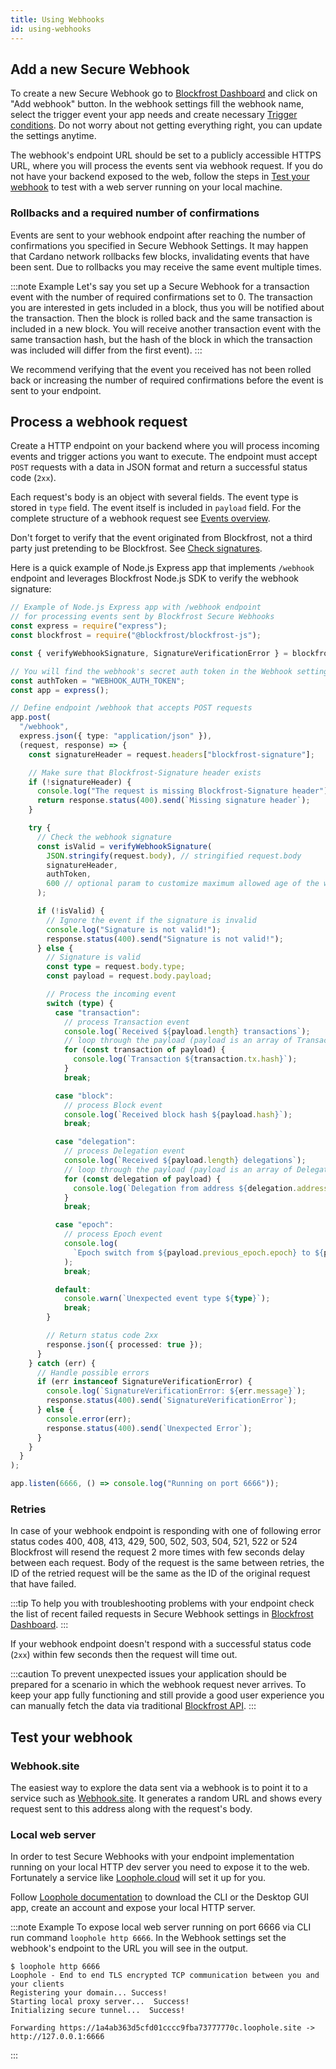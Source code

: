 ```yaml
---
title: Using Webhooks
id: using-webhooks
---
```


## Add a new Secure Webhook

To create a new Secure Webhook go to [Blockfrost Dashboard](https://blockfrost.io/dashboard) and click on "Add webhook" button. In the webhook settings fill the webhook name, select the trigger event your app needs and create necessary [Trigger conditions](./webhooks-conditions). Do not worry about not getting everything right, you can update the settings anytime.

The webhook's endpoint URL should be set to a publicly accessible HTTPS URL, where you will process the events sent via webhook request. If you do not have your backend exposed to the web, follow the steps in [Test your webhook](using-webhooks#test-your-webhook) to test with a web server running on your local machine.

### Rollbacks and a required number of confirmations

Events are sent to your webhook endpoint after reaching the number of confirmations you specified in Secure Webhook Settings.
It may happen that Cardano network rollbacks few blocks, invalidating events that have been sent. Due to rollbacks you may receive the same event multiple times.

:::note Example
Let's say you set up a Secure Webhook for a transaction event with the number of required confirmations set to 0. The transaction you are interested in gets included in a block, thus you will be notified about the transaction. Then the block is rolled back and the same transaction is included in a new block. You will receive another transaction event with the same transaction hash, but the hash of the block in which the transaction was included will differ from the first event).
:::

We recommend verifying that the event you received has not been rolled back or increasing the number of required confirmations before the event is sent to your endpoint.

## Process a webhook request

Create a HTTP endpoint on your backend where you will process incoming events and trigger actions you want to execute.
The endpoint must accept `POST` requests with a data in JSON format and return a successful status code (`2xx`).

Each request's body is an object with several fields. The event type is stored in `type` field. The event itself is included in `payload` field. For the complete structure of a webhook request see [Events overview](./webhooks-events).

Don't forget to verify that the event originated from Blockfrost, not a third party just pretending to be Blockfrost. See [Check signatures](./webhooks-signatures).

Here is a quick example of Node.js Express app that implements `/webhook` endpoint and leverages Blockfrost Node.js SDK to verify the webhook signature:

```typescript
// Example of Node.js Express app with /webhook endpoint
// for processing events sent by Blockfrost Secure Webhooks
const express = require("express");
const blockfrost = require("@blockfrost/blockfrost-js");

const { verifyWebhookSignature, SignatureVerificationError } = blockfrost;

// You will find the webhook's secret auth token in the Webhook settings in the Blockfrost Dashboard
const authToken = "WEBHOOK_AUTH_TOKEN";
const app = express();

// Define endpoint /webhook that accepts POST requests
app.post(
  "/webhook",
  express.json({ type: "application/json" }),
  (request, response) => {
    const signatureHeader = request.headers["blockfrost-signature"];

    // Make sure that Blockfrost-Signature header exists
    if (!signatureHeader) {
      console.log("The request is missing Blockfrost-Signature header");
      return response.status(400).send(`Missing signature header`);
    }

    try {
      // Check the webhook signature
      const isValid = verifyWebhookSignature(
        JSON.stringify(request.body), // stringified request.body
        signatureHeader,
        authToken,
        600 // optional param to customize maximum allowed age of the webhook event, defaults to 600s
      );

      if (!isValid) {
        // Ignore the event if the signature is invalid
        console.log("Signature is not valid!");
        response.status(400).send("Signature is not valid!");
      } else {
        // Signature is valid
        const type = request.body.type;
        const payload = request.body.payload;

        // Process the incoming event
        switch (type) {
          case "transaction":
            // process Transaction event
            console.log(`Received ${payload.length} transactions`);
            // loop through the payload (payload is an array of Transaction events)
            for (const transaction of payload) {
              console.log(`Transaction ${transaction.tx.hash}`);
            }
            break;

          case "block":
            // process Block event
            console.log(`Received block hash ${payload.hash}`);
            break;

          case "delegation":
            // process Delegation event
            console.log(`Received ${payload.length} delegations`);
            // loop through the payload (payload is an array of Delegation events)
            for (const delegation of payload) {
              console.log(`Delegation from address ${delegation.address}`);
            }
            break;

          case "epoch":
            // process Epoch event
            console.log(
              `Epoch switch from ${payload.previous_epoch.epoch} to ${payload.current_epoch.epoch}`
            );
            break;

          default:
            console.warn(`Unexpected event type ${type}`);
            break;
        }

        // Return status code 2xx
        response.json({ processed: true });
      }
    } catch (err) {
      // Handle possible errors
      if (err instanceof SignatureVerificationError) {
        console.log(`SignatureVerificationError: ${err.message}`);
        response.status(400).send(`SignatureVerificationError`);
      } else {
        console.error(err);
        response.status(400).send(`Unexpected Error`);
      }
    }
  }
);

app.listen(6666, () => console.log("Running on port 6666"));
```

### Retries

In case of your webhook endpoint is responding with one of following error status codes 400, 408, 413, 429, 500, 502, 503, 504, 521, 522 or 524 Blockfrost will resend the request 2 more times with few seconds delay between each request. Body of the request is the same between retries, the ID of the retried request will be the same as the ID of the original request that have failed.

:::tip
To help you with troubleshooting problems with your endpoint check the list of recent failed requests in Secure Webhook settings in [Blockfrost Dashboard](https://blockfrost.io/dashboard).
:::

If your webhook endpoint doesn't respond with a successful status code (`2xx`) within few seconds then the request will time out.

:::caution
To prevent unexpected issues your application should be prepared for a scenario in which the webhook request never arrives.
To keep your app fully functioning and still provide a good user experience you can manually fetch the data via traditional [Blockfrost API](https://docs.blockfrost.io).
:::

## Test your webhook

### Webhook.site

The easiest way to explore the data sent via a webhook is to point it to a service such as [Webhook.site](https://webhook.site).
It generates a random URL and shows every request sent to this address along with the request's body.

### Local web server

In order to test Secure Webhooks with your endpoint implementation running on your local HTTP dev server you need to expose it to the web. Fortunately a service like [Loophole.cloud](https://loophole.cloud/) will set it up for you.

Follow [Loophole documentation](https://loophole.cloud/docs) to download the CLI or the Desktop GUI app, create an account and expose your local HTTP server.

:::note Example
To expose local web server running on port 6666 via CLI run command `loophole http 6666`.
In the Webhook settings set the webhook's endpoint to the URL you will see in the output.

```
$ loophole http 6666
Loophole - End to end TLS encrypted TCP communication between you and your clients
Registering your domain... Success!
Starting local proxy server...  Success!
Initializing secure tunnel...  Success!

Forwarding https://1a4ab363d5cfd01cccc9fba73777770c.loophole.site -> http://127.0.0.1:6666
```

:::
